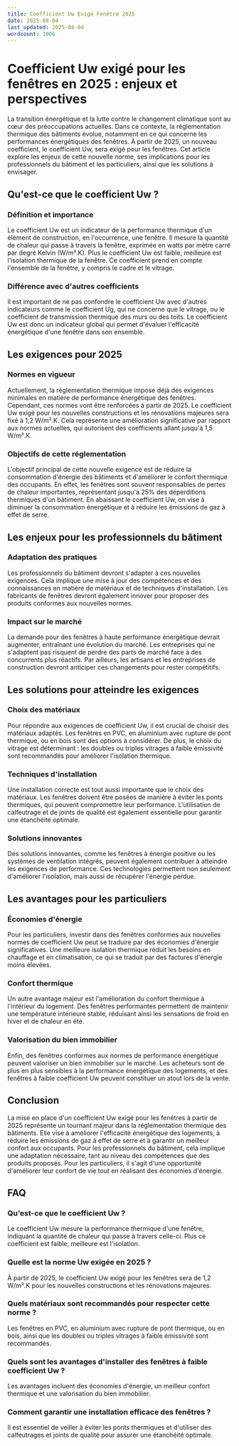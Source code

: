```yaml
---
title: Coefficient Uw Exigé Fenêtre 2025
date: 2025-08-04
last_updated: 2025-08-04
wordcount: 1006
---
```


# Coefficient Uw exigé pour les fenêtres en 2025 : enjeux et perspectives

La transition énergétique et la lutte contre le changement climatique sont au cœur des préoccupations actuelles. Dans ce contexte, la réglementation thermique des bâtiments évolue, notamment en ce qui concerne les performances énergétiques des fenêtres. À partir de 2025, un nouveau coefficient, le coefficient Uw, sera exigé pour les fenêtres. Cet article explore les enjeux de cette nouvelle norme, ses implications pour les professionnels du bâtiment et les particuliers, ainsi que les solutions à envisager.

## Qu'est-ce que le coefficient Uw ?

### Définition et importance

Le coefficient Uw est un indicateur de la performance thermique d'un élément de construction, en l'occurrence, une fenêtre. Il mesure la quantité de chaleur qui passe à travers la fenêtre, exprimée en watts par mètre carré par degré Kelvin (W/m².K). Plus le coefficient Uw est faible, meilleure est l'isolation thermique de la fenêtre. Ce coefficient prend en compte l'ensemble de la fenêtre, y compris le cadre et le vitrage.

### Différence avec d'autres coefficients

Il est important de ne pas confondre le coefficient Uw avec d'autres indicateurs comme le coefficient Ug, qui ne concerne que le vitrage, ou le coefficient de transmission thermique des murs ou des toits. Le coefficient Uw est donc un indicateur global qui permet d'évaluer l'efficacité énergétique d'une fenêtre dans son ensemble.

## Les exigences pour 2025

### Normes en vigueur

Actuellement, la réglementation thermique impose déjà des exigences minimales en matière de performance énergétique des fenêtres. Cependant, ces normes vont être renforcées à partir de 2025. Le coefficient Uw exigé pour les nouvelles constructions et les rénovations majeures sera fixé à 1,2 W/m².K. Cela représente une amélioration significative par rapport aux normes actuelles, qui autorisent des coefficients allant jusqu'à 1,5 W/m².K.

### Objectifs de cette réglementation

L'objectif principal de cette nouvelle exigence est de réduire la consommation d'énergie des bâtiments et d'améliorer le confort thermique des occupants. En effet, les fenêtres sont souvent responsables de pertes de chaleur importantes, représentant jusqu'à 25% des déperditions thermiques d'un bâtiment. En abaissant le coefficient Uw, on vise à diminuer la consommation énergétique et à réduire les émissions de gaz à effet de serre.

## Les enjeux pour les professionnels du bâtiment

### Adaptation des pratiques

Les professionnels du bâtiment devront s'adapter à ces nouvelles exigences. Cela implique une mise à jour des compétences et des connaissances en matière de matériaux et de techniques d'installation. Les fabricants de fenêtres devront également innover pour proposer des produits conformes aux nouvelles normes.

### Impact sur le marché

La demande pour des fenêtres à haute performance énergétique devrait augmenter, entraînant une évolution du marché. Les entreprises qui ne s'adaptent pas risquent de perdre des parts de marché face à des concurrents plus réactifs. Par ailleurs, les artisans et les entreprises de construction devront anticiper ces changements pour rester compétitifs.

## Les solutions pour atteindre les exigences

### Choix des matériaux

Pour répondre aux exigences de coefficient Uw, il est crucial de choisir des matériaux adaptés. Les fenêtres en PVC, en aluminium avec rupture de pont thermique, ou en bois sont des options à considérer. De plus, le choix du vitrage est déterminant : les doubles ou triples vitrages à faible émissivité sont recommandés pour améliorer l'isolation thermique.

### Techniques d'installation

Une installation correcte est tout aussi importante que le choix des matériaux. Les fenêtres doivent être posées de manière à éviter les ponts thermiques, qui peuvent compromettre leur performance. L'utilisation de calfeutrage et de joints de qualité est également essentielle pour garantir une étanchéité optimale.

### Solutions innovantes

Des solutions innovantes, comme les fenêtres à énergie positive ou les systèmes de ventilation intégrés, peuvent également contribuer à atteindre les exigences de performance. Ces technologies permettent non seulement d'améliorer l'isolation, mais aussi de récupérer l'énergie perdue.

## Les avantages pour les particuliers

### Économies d'énergie

Pour les particuliers, investir dans des fenêtres conformes aux nouvelles normes de coefficient Uw peut se traduire par des économies d'énergie significatives. Une meilleure isolation thermique réduit les besoins en chauffage et en climatisation, ce qui se traduit par des factures d'énergie moins élevées.

### Confort thermique

Un autre avantage majeur est l'amélioration du confort thermique à l'intérieur du logement. Des fenêtres performantes permettent de maintenir une température intérieure stable, réduisant ainsi les sensations de froid en hiver et de chaleur en été.

### Valorisation du bien immobilier

Enfin, des fenêtres conformes aux normes de performance énergétique peuvent valoriser un bien immobilier sur le marché. Les acheteurs sont de plus en plus sensibles à la performance énergétique des logements, et des fenêtres à faible coefficient Uw peuvent constituer un atout lors de la vente.

## Conclusion

La mise en place d'un coefficient Uw exigé pour les fenêtres à partir de 2025 représente un tournant majeur dans la réglementation thermique des bâtiments. Elle vise à améliorer l'efficacité énergétique des logements, à réduire les émissions de gaz à effet de serre et à garantir un meilleur confort aux occupants. Pour les professionnels du bâtiment, cela implique une adaptation nécessaire, tant au niveau des compétences que des produits proposés. Pour les particuliers, il s'agit d'une opportunité d'améliorer leur confort de vie tout en réalisant des économies d'énergie.

## FAQ

### Qu'est-ce que le coefficient Uw ?

Le coefficient Uw mesure la performance thermique d'une fenêtre, indiquant la quantité de chaleur qui passe à travers celle-ci. Plus ce coefficient est faible, meilleure est l'isolation.

### Quelle est la norme Uw exigée en 2025 ?

À partir de 2025, le coefficient Uw exigé pour les fenêtres sera de 1,2 W/m².K pour les nouvelles constructions et les rénovations majeures.

### Quels matériaux sont recommandés pour respecter cette norme ?

Les fenêtres en PVC, en aluminium avec rupture de pont thermique, ou en bois, ainsi que les doubles ou triples vitrages à faible émissivité sont recommandés.

### Quels sont les avantages d'installer des fenêtres à faible coefficient Uw ?

Les avantages incluent des économies d'énergie, un meilleur confort thermique et une valorisation du bien immobilier.

### Comment garantir une installation efficace des fenêtres ?

Il est essentiel de veiller à éviter les ponts thermiques et d'utiliser des calfeutrages et joints de qualité pour assurer une étanchéité optimale.